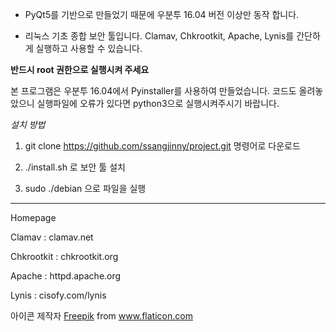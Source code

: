 - PyQt5를 기반으로 만들었기 때문에 우분투 16.04 버전 이상만 동작 합니다.

- 리눅스 기초 종합 보안 툴입니다. Clamav, Chkrootkit, Apache, Lynis를 간단하게 실행하고 사용할 수 있습니다.

**반드시 root 권한으로 실행시켜 주세요**

본 프로그램은 우분투 16.04에서 Pyinstaller를 사용하여 만들었습니다. 코드도 올려놓았으니 실행파일에 오류가 있다면 python3으로 실행시켜주시기 바랍니다.

*설치 방법*

1. git clone https://github.com/ssangjinny/project.git 명령어로 다운로드

2. ./install.sh 로 보안 툴 설치

3. sudo ./debian 으로 파일을 실행

------------------------------------------------------------------------------------------------------------

Homepage

Clamav : clamav.net

Chkrootkit : chkrootkit.org

Apache : httpd.apache.org

Lynis : cisofy.com/lynis


<div>아이콘 제작자 <a href="https://www.flaticon.com/kr/authors/freepik" title="Freepik">Freepik</a> from <a href="https://www.flaticon.com/kr/" title="Flaticon">www.flaticon.com</a></div>
